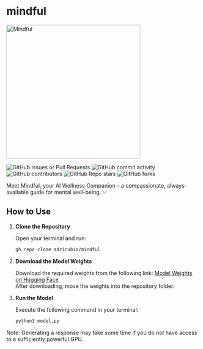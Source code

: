  # mindful
<img src="https://github.com/user-attachments/assets/24b7e101-6334-4f8c-b0ad-6e90453d453b" alt="Mindful" width="350">
 
![GitHub Issues or Pull Requests](https://img.shields.io/github/issues/adrirubio/Mindful)
![GitHub commit activity](https://img.shields.io/github/commit-activity/t/adrirubio/Mindful)
![GitHub contributors](https://img.shields.io/github/contributors/adrirubio/Mindful)
![GitHub Repo stars](https://img.shields.io/github/stars/adrirubio/Mindful)
![GitHub forks](https://img.shields.io/github/forks/adrirubio/Mindful)

Meet Mindful, your AI Wellness Companion – a compassionate, always-available guide for mental well-being. ✅

## How to Use

1. **Clone the Repository**

   Open your terminal and run:
   ```bash
   gh repo clone adrirubio/mindful

2. **Download the Model Weights**

    Download the required weights from the following link:  [Model Weights on Hugging Face](https://huggingface.co/pro-grammer/MindfulAI)  
    After downloading, move the weights into the repository folder.

3. **Run the Model**

   Execute the following command in your terminal:

   ```bash
   python3 model.py

Note: Generating a response may take some time if you do not have access to a sufficiently powerful GPU.
